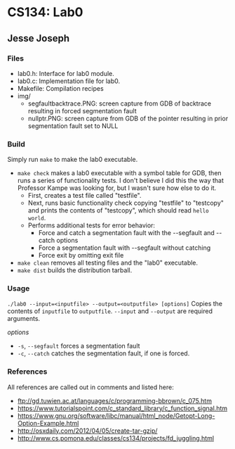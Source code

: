 # CS134: Lab0
## Jesse Joseph

### Files
* lab0.h: Interface for lab0 module.
* lab0.c: Implementation file for lab0.
* Makefile: Compilation recipes
* img/
	* segfaultbacktrace.PNG: screen capture from GDB of backtrace resulting in forced segmentation fault
	* nullptr.PNG: screen capture from GDB of the pointer resulting in prior segmentation fault set to NULL

### Build
Simply run `make` to make the lab0 executable.
* `make check` makes a lab0 executable with a symbol table for GDB, then runs a series of functionality tests. I don't believe I did this the way that Professor Kampe was looking for, but I wasn't sure how else to do it.
	* First, creates a test file called "testfile". 
	* Next, runs basic functionality check copying "testfile" to "testcopy" and prints the contents of "testcopy", which should read `hello world`.
	* Performs additional tests for error behavior:
		* Force and catch a segmentation fault with the --segfault and --catch options
		* Force a segmentation fault with --segfault without catching
		* Force exit by omitting exit file
* `make clean` removes all testing files and the "lab0" executable.
* `make dist` builds the distribution tarball.

### Usage
`./lab0 --input=<inputfile> --output=<outputfile> [options]`
Copies the contents of `inputfile` to `outputfile`. `--input` and `--output` are required arguments.

_options_
* `-s`, `--segfault` forces a segmentation fault
* `-c`, `--catch` catches the segmentation fault, if one is forced.

### References
All references are called out in comments and listed here:
* ftp://gd.tuwien.ac.at/languages/c/programming-bbrown/c_075.htm
* https://www.tutorialspoint.com/c_standard_library/c_function_signal.htm
* https://www.gnu.org/software/libc/manual/html_node/Getopt-Long-Option-Example.html
* http://osxdaily.com/2012/04/05/create-tar-gzip/
* http://www.cs.pomona.edu/classes/cs134/projects/fd_juggling.html
